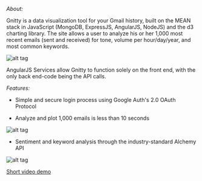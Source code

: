*About:*

Gnitty is a data visualization tool for your Gmail history, built on the MEAN stack in JavaScript (MongoDB, ExpressJS, AngularJS, NodeJS) and the d3 charting library. The site allows a user to analyze his or her 1,000 most recent emails (sent and received) for tone, volume per hour/day/year, and most common keywords.

![alt tag](https://raw.githubusercontent.com/glebec/gnitty/master/client/assets/images/Front%20page.jpg)

AngularJS Services allow Gnitty to function solely on the front end, with the only back end-code being the API calls.


*Features:*

- Simple and secure login process using Google Auth's 2.0 OAuth Protocol

- Analyze and plot 1,000 emails is less than 10 seconds

![alt tag](https://raw.githubusercontent.com/glebec/gnitty/master/client/assets/images/Scatter%20sent%20vs%20received.jpg)

- Sentiment and keyword analysis through the industry-standard Alchemy API

![alt tag](https://raw.githubusercontent.com/glebec/gnitty/master/client/assets/images/keyword%20chart.jpg)

[Short video demo](http://youtu.be/-ZnzsL8egBI)
